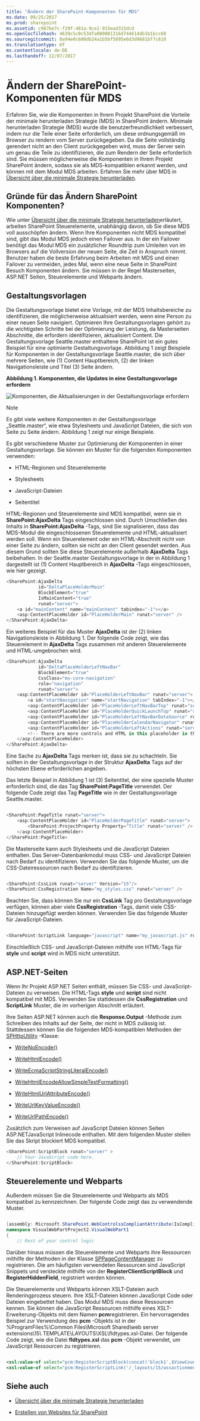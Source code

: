 ```yaml
---
title: "Ändern der SharePoint-Komponenten für MDS"
ms.date: 09/25/2017
ms.prod: sharepoint
ms.assetid: c967be7c-f29f-481a-9ce2-915ead315dcd
ms.openlocfilehash: 4639c5c0c53dfa080081316d744614db1b1bcc68
ms.sourcegitcommit: 0a94e0c600db24a1b5bf5895e6d3d9681bf7c810
ms.translationtype: HT
ms.contentlocale: de-DE
ms.lasthandoff: 12/07/2017
---
```

# <a name="modify-sharepoint-components-for-mds"></a>Ändern der SharePoint-Komponenten für MDS
Erfahren Sie, wie die Komponenten in Ihrem Projekt SharePoint die Vorteile der minimale herunterladen Strategie (MDS) in SharePoint ändern. Minimale herunterladen Strategie (MDS) wurde die benutzerfreundlichkeit verbessert, indem nur die Teile einer Seite erforderlich, um diese ordnungsgemäß im Browser zu rendern vom Server zurückgegeben. Da die Seite vollständig gerendert nicht an den Client zurückgegeben wird, muss der Server sein um genau die Teile zu identifizieren, die zum Rendern der Seite erforderlich sind. Sie müssen möglicherweise die Komponenten in Ihrem Projekt SharePoint ändern, sodass sie als MDS-kompatiblen erkannt werden, und können mit dem Modul MDS arbeiten. Erfahren Sie mehr über MDS in  [Übersicht über die minimale Strategie herunterladen](minimal-download-strategy-overview.md).
  
    
    


## <a name="why-modify-sharepoint-components"></a>Gründe für das Ändern SharePoint Komponenten?
<a name="bk_whymodify"> </a>

Wie unter  [Übersicht über die minimale Strategie herunterladen](minimal-download-strategy-overview.md)erläutert, arbeiten SharePoint Steuerelemente, unabhängig davon, ob Sie diese MDS voll ausschöpfen ändern. Wenn Ihre Komponenten nicht MDS kompatibel sind, gibt das Modul MDS jedoch einen Failover aus. In der ein Failover benötigt das Modul MDS ein zusätzlicher Roundtrip zum Umleiten von im Browsers auf die Vollversion der neuen Seite, die Zeit in Anspruch nimmt. Benutzer haben die beste Erfahrung beim Arbeiten mit MDS und einen Failover zu vermeiden, jedes Mal, wenn eine neue Seite in SharePoint Besuch Komponenten ändern. Sie müssen in der Regel Masterseiten, ASP.NET Seiten, Steuerelemente und Webparts ändern. 
  
    
    

  
    
    

## <a name="master-pages"></a>Gestaltungsvorlagen
<a name="SP15MDSDev_MasterPages"> </a>

Die Gestaltungsvorlage bietet eine Vorlage, mit der MDS Inhaltsbereiche zu identifizieren, die möglicherweise aktualisiert werden, wenn eine Person zu einer neuen Seite navigiert. Optimieren Ihre Gestaltungsvorlagen gehört zu die wichtigsten Schritte bei der Optimierung der Leistung, da Masterseiten Abschnitte, die erfordern identifizieren, aktualisiert Content. Die Gestaltungsvorlage Seattle.master enthaltene SharePoint ist ein gutes Beispiel für eine optimierte Gestaltungsvorlage. Abbildung 1 zeigt Beispiele für Komponenten in der Gestaltungsvorlage Seattle.master, die sich über mehrere Seiten, wie (1) Content Hauptbereich, (2) der linken Navigationsleiste und Titel (3) Seite ändern.
  
    
    

**Abbildung 1. Komponenten, die Updates in eine Gestaltungsvorlage erfordern**  
    
![Komponenten, die Aktualisierungen in der Gestaltungsvorlage erfordern](../images/MDS_SeattleMaster.png)
  
> [!NOTE]
> Es gibt viele weitere Komponenten in der Gestaltungsvorlage „Seattle.master“, wie etwa Stylesheets und JavaScript Dateien, die sich von Seite zu Seite ändern. Abbildung 1 zeigt nur einige Beispiele. 
  
    
    

Es gibt verschiedene Muster zur Optimierung der Komponenten in einer Gestaltungsvorlage. Sie können ein Muster für die folgenden Komponenten verwenden:
  
    
    

- HTML-Regionen und Steuerelemente
    
  
- Stylesheets
    
  
- JavaScript-Dateien
    
  
- Seitentitel
    
  
HTML-Regionen und Steuerelemente sind MDS kompatibel, wenn sie in **SharePoint:AjaxDelta** Tags eingeschlossen sind. Durch Umschließen des Inhalts in **SharePoint:AjaxDelta** -Tags, sind Sie signalisieren, dass das MDS-Modul die eingeschlossenen Steuerelemente und HTML-aktualisiert werden soll. Wenn ein Steuerelement oder ein HTML-Abschnitt nicht von einer Seite zu ändern, sollten sie nicht an den Client gesendet werden. Aus diesem Grund sollten Sie diese Steuerelemente außerhalb **AjaxDelta** Tags beibehalten. In der Seattle.master Gestaltungsvorlage in der in Abbildung 1 dargestellt ist (1) Content Hauptbereich in **AjaxDelta** -Tags eingeschlossen, wie hier gezeigt.
  
    
    



```cs
<SharePoint:AjaxDelta
            id="DeltaPlaceHolderMain"
            BlockElement="true"
            IsMainContent="true"
            runat="server">
    <a id="mainContent" name="mainContent" tabindex="-1"></a>
    <asp:ContentPlaceHolder id="PlaceHolderMain" runat="server" />
</SharePoint:AjaxDelta>
```

Ein weiteres Beispiel für das Muster **AjaxDelta** ist der (2) linken Navigationsleiste in Abbildung 1. Der folgende Code zeigt, wie das Steuerelement in **AjaxDelta** Tags zusammen mit anderen Steuerelemente und HTML-umgebrochen wird.
  
    
    



```cs
<SharePoint:AjaxDelta
            id="DeltaPlaceHolderLeftNavBar"
            BlockElement="true"
            CssClass="ms-core-navigation"
            role="navigation"
            runat="server">
    <asp:ContentPlaceHolder id="PlaceHolderLeftNavBar" runat="server">
        <a id="startNavigation" name="startNavigation" tabIndex="-1"></a>
        <asp:ContentPlaceHolder id="PlaceHolderLeftNavBarTop" runat="server" />
        <asp:ContentPlaceHolder id="PlaceHolderQuickLaunchTop" runat="server" />
        <asp:ContentPlaceHolder id="PlaceHolderLeftNavBarDataSource" runat="server" />
        <asp:ContentPlaceHolder id="PlaceHolderCalendarNavigator" runat="server" />
        <asp:ContentPlaceHolder id="PlaceHolderLeftActions" runat="server" />
        <!-- There are more controls and HTML in this placeholder in the Seattle master page -->
    </asp:ContentPlaceHolder>
</SharePoint:AjaxDelta>
```

Eine Sache zu **AjaxDelta** Tags merken ist, dass sie zu schachteln. Sie sollten in der Gestaltungsvorlage in der Struktur **AjaxDelta** Tags auf der höchsten Ebene erforderlichen angeben.
  
    
    
Das letzte Beispiel in Abbildung 1 ist (3) Seitentitel, der eine spezielle Muster erforderlich sind, die das Tag **SharePoint:PageTitle** verwendet. Der folgende Code zeigt das Tag **PageTitle** wie in der Gestaltungsvorlage Seattle.master.
  
    
    



```cs

<SharePoint:PageTitle runat="server">
    <asp:ContentPlaceHolder id="PlaceHolderPageTitle" runat="server">
        <SharePoint:ProjectProperty Property="Title" runat="server" />
    </asp:ContentPlaceHolder>
</SharePoint:PageTitle>
```

Die Masterseite kann auch Stylesheets und die JavaScript Dateien enthalten. Das Server-Datenbankmodul muss CSS- und JavaScript Dateien nach Bedarf zu identifizieren. Verwenden Sie das folgende Muster, um die CSS-Dateiressourcen nach Bedarf zu identifizieren.
  
    
    



```cs

<SharePoint:CssLink runat="server" Version="15"/>
<SharePoint:CssRegistration Name="my_styles.css" runat="server" />
```

Beachten Sie, dass können Sie nur ein **CssLink** Tag pro Gestaltungsvorlage verfügen, können aber viele **CssRegistration** -Tags, damit viele CSS-Dateien hinzugefügt werden können. Verwenden Sie das folgende Muster für JavaScript-Dateien.
  
    
    



```cs

<SharePoint:ScriptLink language="javascript" name="my_javascript.js" runat="server" />
```

Einschließlich CSS- und JavaScript-Dateien mithilfe von HTML-Tags für **style** und **script** wird in MDS nicht unterstützt.
  
    
    

## <a name="aspnet-pages"></a>ASP.NET-Seiten
<a name="SP15MDSDev_ASPNET"> </a>

Wenn Ihr Projekt ASP.NET Seiten enthält, müssen Sie CSS- und JavaScript-Dateien zu verweisen. Die HTML-Tags **style** und **script** sind nicht kompatibel mit MDS. Verwenden Sie stattdessen die **CssRegistration** und **ScriptLink** Muster, die im vorherigen Abschnitt erläutert.
  
    
    
Ihre Seiten ASP.NET können auch die **Response.Output** -Methode zum Schreiben des Inhalts auf der Seite, der nicht in MDS zulässig ist. Stattdessen können Sie die folgenden MDS-kompatiblen Methoden der [SPHttpUtility]((https://msdn.microsoft.com/library/Microsoft.SharePoint.Utilities.SPHttpUtility.aspx)) -Klasse:
  
    
    

-  [WriteNoEncode()]((https://msdn.microsoft.com/library/Microsoft.SharePoint.Utilities.SPHttpUtility.WriteNoEncode.aspx))
    
  
-  [WriteHtmlEncode()]((https://msdn.microsoft.com/library/Microsoft.SharePoint.Utilities.SPHttpUtility.WriteHtmlEncode.aspx))
    
  
-  [WriteEcmaScriptStringLiteralEncode()]((https://msdn.microsoft.com/library/Microsoft.SharePoint.Utilities.SPHttpUtility.WriteEcmaScriptStringLiteralEncode.aspx))
    
  
-  [WriteHtmlEncodeAllowSimpleTextFormatting()]((https://msdn.microsoft.com/library/Microsoft.SharePoint.Utilities.SPHttpUtility.WriteHtmlEncodeAllowSimpleTextFormatting.aspx))
    
  
-  [WriteHtmlUrlAttributeEncode()]((https://msdn.microsoft.com/library/Microsoft.SharePoint.Utilities.SPHttpUtility.WriteHtmlUrlAttributeEncode.aspx))
    
  
-  [WriteUrlKeyValueEncode()]((https://msdn.microsoft.com/library/Microsoft.SharePoint.Utilities.SPHttpUtility.WriteUrlKeyValueEncode.aspx))
    
  
-  [WriteUrlPathEncode()]((https://msdn.microsoft.com/library/Microsoft.SharePoint.Utilities.SPHttpUtility.WriteUrlPathEncode.aspx))
    
  
Zusätzlich zum Verweisen auf JavaScript Dateien können Seiten ASP.NETJavaScript Inlinecode enthalten. Mit dem folgenden Muster stellen Sie das Skript blockiert MDS kompatibel.
  
    
    



```cs
<SharePoint:ScriptBlock runat="server" >
    // Your JavaScript code here.
</SharePoint:ScriptBlock>
```


## <a name="controls-and-web-parts"></a>Steuerelemente und Webparts
<a name="SP15MDSDev_WebParts"> </a>

Außerdem müssen Sie die Steuerelemente und Webparts als MDS kompatibel zu kennzeichnen. Der folgende Code zeigt das zu verwendende Muster.
  
    
    

```cs

[assembly: Microsoft.SharePoint.WebControlssCompliantAttribute(IsCompliant = true)]
namespace VisualWebPartProject2.VisualWebPart1
{
    // Rest of your control logic
```

Darüber hinaus müssen die Steuerelemente und Webparts ihre Ressourcen mithilfe der Methoden in der Klasse  [SPPageContentManager]((https://msdn.microsoft.com/library/Microsoft.SharePoint.WebControls.SPPageContentManager.aspx)) zu registrieren. Die am häufigsten verwendeten Ressourcen sind JavaScript Snippets und versteckte mithilfe von der **RegisterClientScriptBlock** und **RegisterHiddenField**, registriert werden können.
  
    
    
Die Steuerelemente und Webparts können XSLT-Dateien auch Renderingprozess steuern. Ihre XSLT-Dateien können JavaScript Code oder Dateien eingebettet haben. Das Modul MDS muss diese Ressourcen kennen. Sie können die JavaScript Ressourcen mithilfe eines XSLT-Erweiterung-Objekts mit dem Namen **pcm**registrieren. Ein hervorragendes Beispiel zur Verwendung des **pcm** -Objekts ist in der %ProgramFiles%\\Common Files\\Microsoft Shared\\web server extensions\\15\\ TEMPLATE\\LAYOUTS\\XSL\\fldtypes.xsl-Datei. Der folgende Code zeigt, wie die Datei **fldtypes.xsl** das **pcm** -Objekt verwendet, um JavaScript Ressourcen zu registrieren.
  
    
    



```XML

<xsl:value-of select="pcm:RegisterScriptBlock(concat('block1',$ViewCounter), string($scriptbody1))"/>
<xsl:value-of select="pcm:RegisterScriptLink('/_layouts/15/wssactionmenu.js')"/>
```


## <a name="see-also"></a>Siehe auch
<a name="bk_addresources"> </a>


-  [Übersicht über die minimale Strategie herunterladen](minimal-download-strategy-overview.md)
    
  
-  [Erstellen von Websites für SharePoint](build-sites-for-sharepoint.md)
    
  

